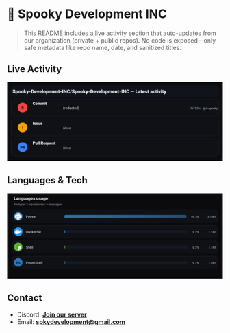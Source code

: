 # 👻 Spooky Development INC

> This README includes a live activity section that auto-updates from our organization (private + public repos). No code is exposed—only safe metadata like repo name, date, and sanitized titles.

## Live Activity
![Repo Snapshot](./assets/repo-snapshot.svg?v=e651759c50)

## Languages & Tech
![Languages Usage](./assets/languages.svg?v=e6eca43fa7)

## Contact
- Discord: **[Join our server](https://discord.gg/XYspZgEEJb)**
- Email: **spkydevelopment@gmail.com**
